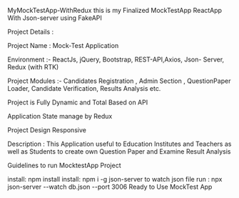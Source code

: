 MyMockTestApp-WithRedux
this is my Finalized MockTestApp ReactApp With Json-server using FakeAPI

Project Details :

Project Name : Mock-Test Application

Environment :- ReactJs, jQuery, Bootstrap, REST-API,Axios, Json- Server, Redux (with RTK)

Project Modules :- Candidates Registration , Admin Section , QuestionPaper Loader, Candidate Verification, Results Analysis etc.

Project is Fully Dynamic and Total Based on API

Application State manage by Redux

Project Design Responsive

Description : This Application useful to Education Institutes and Teachers as well as Students to create own Question Paper and Examine Result Analysis

Guidelines to run MocktestApp Project

install: npm install
install: npm i -g json-server
to watch json file run : npx json-server --watch db.json --port 3006
Ready to Use MockTest App
